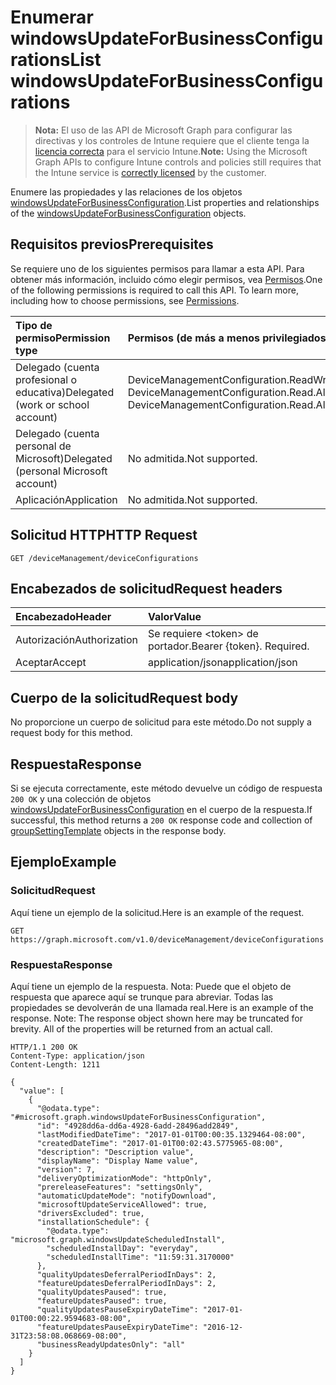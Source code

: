 # <a name="list-windowsupdateforbusinessconfigurations"></a><span data-ttu-id="899f5-101">Enumerar windowsUpdateForBusinessConfigurations</span><span class="sxs-lookup"><span data-stu-id="899f5-101">List windowsUpdateForBusinessConfigurations</span></span>

> <span data-ttu-id="899f5-102">**Nota:** El uso de las API de Microsoft Graph para configurar las directivas y los controles de Intune requiere que el cliente tenga la [licencia correcta](https://go.microsoft.com/fwlink/?linkid=839381) para el servicio Intune.</span><span class="sxs-lookup"><span data-stu-id="899f5-102">**Note:** Using the Microsoft Graph APIs to configure Intune controls and policies still requires that the Intune service is [correctly licensed](https://go.microsoft.com/fwlink/?linkid=839381) by the customer.</span></span>

<span data-ttu-id="899f5-103">Enumere las propiedades y las relaciones de los objetos [windowsUpdateForBusinessConfiguration](../resources/intune_deviceconfig_windowsupdateforbusinessconfiguration.md).</span><span class="sxs-lookup"><span data-stu-id="899f5-103">List properties and relationships of the [windowsUpdateForBusinessConfiguration](../resources/intune_deviceconfig_windowsupdateforbusinessconfiguration.md) objects.</span></span>
## <a name="prerequisites"></a><span data-ttu-id="899f5-104">Requisitos previos</span><span class="sxs-lookup"><span data-stu-id="899f5-104">Prerequisites</span></span>
<span data-ttu-id="899f5-p101">Se requiere uno de los siguientes permisos para llamar a esta API. Para obtener más información, incluido cómo elegir permisos, vea [Permisos](../../../concepts/permissions_reference.md).</span><span class="sxs-lookup"><span data-stu-id="899f5-p101">One of the following permissions is required to call this API. To learn more, including how to choose permissions, see [Permissions](../../../concepts/permissions_reference.md).</span></span>

|<span data-ttu-id="899f5-107">Tipo de permiso</span><span class="sxs-lookup"><span data-stu-id="899f5-107">Permission type</span></span>|<span data-ttu-id="899f5-108">Permisos (de más a menos privilegiados)</span><span class="sxs-lookup"><span data-stu-id="899f5-108">Permissions (from least to most privileged)</span></span>|
|:---|:---|
|<span data-ttu-id="899f5-109">Delegado (cuenta profesional o educativa)</span><span class="sxs-lookup"><span data-stu-id="899f5-109">Delegated (work or school account)</span></span>|<span data-ttu-id="899f5-110">DeviceManagementConfiguration.ReadWrite.All, DeviceManagementConfiguration.Read.All</span><span class="sxs-lookup"><span data-stu-id="899f5-110">DeviceManagementConfiguration.ReadWrite.All, DeviceManagementConfiguration.Read.All</span></span>|
|<span data-ttu-id="899f5-111">Delegado (cuenta personal de Microsoft)</span><span class="sxs-lookup"><span data-stu-id="899f5-111">Delegated (personal Microsoft account)</span></span>|<span data-ttu-id="899f5-112">No admitida.</span><span class="sxs-lookup"><span data-stu-id="899f5-112">Not supported.</span></span>|
|<span data-ttu-id="899f5-113">Aplicación</span><span class="sxs-lookup"><span data-stu-id="899f5-113">Application</span></span>|<span data-ttu-id="899f5-114">No admitida.</span><span class="sxs-lookup"><span data-stu-id="899f5-114">Not supported.</span></span>|

## <a name="http-request"></a><span data-ttu-id="899f5-115">Solicitud HTTP</span><span class="sxs-lookup"><span data-stu-id="899f5-115">HTTP Request</span></span>
<!-- {
  "blockType": "ignored"
}
-->
``` http
GET /deviceManagement/deviceConfigurations
```

## <a name="request-headers"></a><span data-ttu-id="899f5-116">Encabezados de solicitud</span><span class="sxs-lookup"><span data-stu-id="899f5-116">Request headers</span></span>
|<span data-ttu-id="899f5-117">Encabezado</span><span class="sxs-lookup"><span data-stu-id="899f5-117">Header</span></span>|<span data-ttu-id="899f5-118">Valor</span><span class="sxs-lookup"><span data-stu-id="899f5-118">Value</span></span>|
|:---|:---|
|<span data-ttu-id="899f5-119">Autorización</span><span class="sxs-lookup"><span data-stu-id="899f5-119">Authorization</span></span>|<span data-ttu-id="899f5-120">Se requiere &lt;token&gt; de portador.</span><span class="sxs-lookup"><span data-stu-id="899f5-120">Bearer {token}. Required.</span></span>|
|<span data-ttu-id="899f5-121">Aceptar</span><span class="sxs-lookup"><span data-stu-id="899f5-121">Accept</span></span>|<span data-ttu-id="899f5-122">application/json</span><span class="sxs-lookup"><span data-stu-id="899f5-122">application/json</span></span>|

## <a name="request-body"></a><span data-ttu-id="899f5-123">Cuerpo de la solicitud</span><span class="sxs-lookup"><span data-stu-id="899f5-123">Request body</span></span>
<span data-ttu-id="899f5-124">No proporcione un cuerpo de solicitud para este método.</span><span class="sxs-lookup"><span data-stu-id="899f5-124">Do not supply a request body for this method.</span></span>

## <a name="response"></a><span data-ttu-id="899f5-125">Respuesta</span><span class="sxs-lookup"><span data-stu-id="899f5-125">Response</span></span>
<span data-ttu-id="899f5-126">Si se ejecuta correctamente, este método devuelve un código de respuesta `200 OK` y una colección de objetos [windowsUpdateForBusinessConfiguration](../resources/intune_deviceconfig_windowsupdateforbusinessconfiguration.md) en el cuerpo de la respuesta.</span><span class="sxs-lookup"><span data-stu-id="899f5-126">If successful, this method returns a `200 OK` response code and collection of [groupSettingTemplate](../resources/intune_deviceconfig_windowsupdateforbusinessconfiguration.md) objects in the response body.</span></span>

## <a name="example"></a><span data-ttu-id="899f5-127">Ejemplo</span><span class="sxs-lookup"><span data-stu-id="899f5-127">Example</span></span>
### <a name="request"></a><span data-ttu-id="899f5-128">Solicitud</span><span class="sxs-lookup"><span data-stu-id="899f5-128">Request</span></span>
<span data-ttu-id="899f5-129">Aquí tiene un ejemplo de la solicitud.</span><span class="sxs-lookup"><span data-stu-id="899f5-129">Here is an example of the request.</span></span>
``` http
GET https://graph.microsoft.com/v1.0/deviceManagement/deviceConfigurations
```

### <a name="response"></a><span data-ttu-id="899f5-130">Respuesta</span><span class="sxs-lookup"><span data-stu-id="899f5-130">Response</span></span>
<span data-ttu-id="899f5-p102">Aquí tiene un ejemplo de la respuesta. Nota: Puede que el objeto de respuesta que aparece aquí se trunque para abreviar. Todas las propiedades se devolverán de una llamada real.</span><span class="sxs-lookup"><span data-stu-id="899f5-p102">Here is an example of the response. Note: The response object shown here may be truncated for brevity. All of the properties will be returned from an actual call.</span></span>
``` http
HTTP/1.1 200 OK
Content-Type: application/json
Content-Length: 1211

{
  "value": [
    {
      "@odata.type": "#microsoft.graph.windowsUpdateForBusinessConfiguration",
      "id": "4928dd6a-dd6a-4928-6add-28496add2849",
      "lastModifiedDateTime": "2017-01-01T00:00:35.1329464-08:00",
      "createdDateTime": "2017-01-01T00:02:43.5775965-08:00",
      "description": "Description value",
      "displayName": "Display Name value",
      "version": 7,
      "deliveryOptimizationMode": "httpOnly",
      "prereleaseFeatures": "settingsOnly",
      "automaticUpdateMode": "notifyDownload",
      "microsoftUpdateServiceAllowed": true,
      "driversExcluded": true,
      "installationSchedule": {
        "@odata.type": "microsoft.graph.windowsUpdateScheduledInstall",
        "scheduledInstallDay": "everyday",
        "scheduledInstallTime": "11:59:31.3170000"
      },
      "qualityUpdatesDeferralPeriodInDays": 2,
      "featureUpdatesDeferralPeriodInDays": 2,
      "qualityUpdatesPaused": true,
      "featureUpdatesPaused": true,
      "qualityUpdatesPauseExpiryDateTime": "2017-01-01T00:00:22.9594683-08:00",
      "featureUpdatesPauseExpiryDateTime": "2016-12-31T23:58:08.068669-08:00",
      "businessReadyUpdatesOnly": "all"
    }
  ]
}
```



